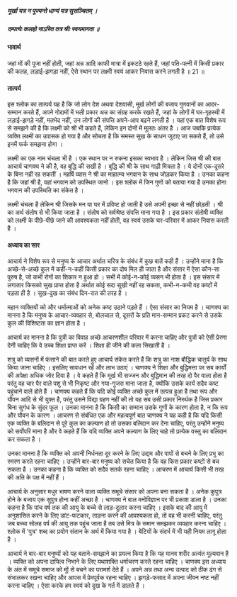 ##### मूर्खा यत्र न पूज्यन्ते धान्यं यत्र सुसञ्चितम् ।
##### दम्पत्येः कलहो नाऽस्ति तत्र श्रीः स्वयमागता ॥

#### भावार्थ

जहां मों की पूजा नहीं होती, जहां अन्न आदि काफी मात्रा में इकटठे रहते हैं, जहां पति-पत्नी में किसी प्रकार की कलह, लड़ाई-झगड़ा नहीं, ऐसे स्थान पर लक्ष्मी स्वयं आकर निवास करने लगती है ॥ 21 ॥

#### तात्पर्य

इस श्लोक का तात्पर्य यह है कि जो लोग देश अथवा देशवासी, मूर्ख लोगों की बजाय गुणवानों का आदर-सम्मान करते हैं, अपने गोदामों में भली प्रकार अन्न का संग्रह करके रखते हैं, जहां के लोगों में घर-गृहस्थी में लड़ाई-झगड़े नहीं, मतभेद नहीं, उन लोगों की संपत्ति अपने-आप बढ़ने लगती है । यहां एक बात विशेष रूप से समझने की है कि लक्ष्मी को श्री भी कहते हैं, लेकिन इन दोनों में मूलतः अंतर है । आज जबकि प्रत्येक व्यक्ति लक्ष्मी का उपासक हो गया है और सोचता है कि समस्त सुख के साधन जुटाए जा सकते हैं, तो उसे इनमें फर्क समझना होगा ।

लक्ष्मी का एक नाम चंचला भी है । एक स्थान पर न रुकना इसका स्वभाव है । लेकिन जिस श्री की बात आचार्य चाणक्य ने की है, वह बुद्धि की सखी है । बुद्धि की श्री के साथ गाढ़ी मित्रता है । ये दोनों एक-दूसरे के बिना नहीं रह सकतीं । महर्षि व्यास ने श्री का माहात्म्य भगवान के साथ जोड़कर किया है । उनका कहना है कि जहां श्री है, वहां भगवान को उपस्थित जानो । इस श्लोक में जिन गुणों को बताया गया है उनका होना भगवान की उपस्थिति का संकेत है ।

लक्ष्मी चंचला है लेकिन श्री जिसके मन या घर में प्रविष्ट हो जाती है उसे अपनी इच्छा से नहीं छोड़ती । श्री का अर्थ संतोष से भी किया जाता है । संतोष को सर्वश्रेष्ठ संपत्ति माना गया है । इस प्रकार संतोषी व्यक्ति को लक्ष्मी के पीछे-पीछे जाने की आवश्यकता नहीं होती, वह स्वयं उसके घर-परिवार में आकर निवास करती है ।

#### अध्याय का सार

आचार्य ने विशेष रूप से मनुष्य के आचार अर्थात चरित्र के संबंध में कुछ बातें कही हैं । उन्होंने माना है कि अच्छे-से-अच्छे कुल में कहीं-न-कहीं किसी प्रकार का दोष मिल ही जाता है और संसार में ऐसा कौन-सा पुरुष है, जो कभी रोगों का शिकार न हुआ हो । सभी में कोई-न-कोई व्यसन भी होता है । इस संसार में लगातार किसको सुख प्राप्त होता है अर्थात कोई सदा सुखी नहीं रह सकता, कभी-न-कभी वह कष्टों में पड़ता ही है । सुख-दुख का संबंध दिन-रात की तरह है ।

महान व्यक्तियों को और धर्मात्माओं को अनेक कष्ट उठाने पड़ते हैं । ऐसा संसार का नियम है । चाणक्य का मानना है कि मनुष्य के आचार-व्यवहार से, बोलचाल से, दूसरों के प्रति मान-सम्मान प्रकट करने से उसके कुल की विशिष्टता का ज्ञान होता है ।

आचार्य का मानना है कि पुत्री का विवाह अच्छे आचरणशील परिवार में करना चाहिए और पुत्रों को ऐसी प्रेरणा देनी चाहिए कि वे उच्च शिक्षा प्राप्त करें । शिक्षा ही जीने की कला सिखाती है ।

शत्रु को व्यसनों में फंसाने की बात करते हुए आचार्य संकेत करते हैं कि शत्रु का नाश बौद्धिक चातुर्य के साथ किया जाना चाहिए । इसलिए सावधान रहें और लाभ उठाएं । चाणक्य ने शिक्षा और बुद्धिमत्ता पर सब कार्यों की अपेक्षा अधिक जोर दिया है । वे कहते हैं कि मूर्ख भी सज्जन और बुद्धिमान की तरह दो पैर वाला होता है परंतु वह चार पैर वाले पशु से भी निकृष्ट और गया-गुजरा माना जाता है, क्योंकि उसके कार्य सदैव कष्ट पहुंचाने वाले होते हैं । चाणक्य कहते हैं कि यदि कोई व्यक्ति अच्छे कुल में उत्पन्न हुआ है तथा रूप और यौवन आदि से भी युक्त है, परंतु उसने विद्या ग्रहण नहीं की तो यह सब उसी प्रकार निरर्थक है जिस प्रकार बिना सुगंध के सुंदर फूल । उनका मानना है कि किसी का सम्मान उसके गुणों के कारण होता है, न कि रूप और यौवन के कारण । आचरण से संबंधित एक और महत्वपूर्ण बात चाणक्य ने यह कही है कि यदि किसी एक व्यक्ति के बलिदान से पूरे कुल का कल्याण हो तो उसका बलिदान कर देना चाहिए, परंतु उन्होंने मनुष्य को सर्वोपरि माना है और वे कहते हैं कि यदि व्यक्ति अपने कल्याण के लिए चाहे तो प्रत्येक वस्तु का बलिदान कर सकता है ।

उनका मानना है कि व्यक्ति को अपनी निर्धनता दूर करने के लिए उद्यम और पापों से बचने के लिए प्रभु का स्मरण करते रहना चाहिए । उन्होंने बार-बार मनुष्य को सचेत किया है कि वह किस प्रकार कष्टों से बच सकता है । उनका कहना है कि व्यक्ति को सदैव सतर्क रहना चाहिए । आचरण में आचार्य किसी भी तरह की अति के पक्ष में नहीं हैं ।

आचार्य के अनुसार मधुर भाषण करने वाला व्यक्ति समूचे संसार को अपना बना सकता है । अनेक कुपुत्र होने के बजाय एक सुपुत्र होना कहीं अच्छा है । चाणक्य ने बाल मनोविज्ञान पर भी प्रकाश डाला है । उनका कहना है कि पांच वर्ष तक की आयु के बच्चे से लाड़-दुलार करना चाहिए । इसके बाद की आयु में अनुशासित करने के लिए डांट-फटकार, ताड़ना करने की आवश्यकता हो, तो वह भी करनी चाहिए, परंतु जब बच्चा सोलह वर्ष की आयु तक पहुंच जाता है तब उसे मित्र के समान समझकर व्यवहार करना चाहिए । श्लोक में 'पुत्र' शब्द का प्रयोग संतान के अर्थ में किया गया है । बेटियों के संदर्भ में भी यही नियम लागू होता है ।

आचार्य ने बार-बार मनुष्यों को यह बताने-समझाने का प्रयत्न किया है कि यह मानव शरीर अत्यंत मूल्यवान है । व्यक्ति को अपना दायित्व निभाने के लिए यथाशक्ति धर्माचरण करते रहना चाहिए । चाणक्य इस अध्याय के अंत में समूचे समाज को मूों से बचने का परामर्श देते हैं । अपने अन्न तथा अन्य उत्पाद को ठीक ढंग से संभालकर रखना चाहिए और आपस में प्रेमपूर्वक रहना चाहिए । झगड़े-फसाद में अपना जीवन नष्ट नहीं करना चाहिए । ऐसा करके हम स्वयं को दुख के गर्त में डालते हैं ।